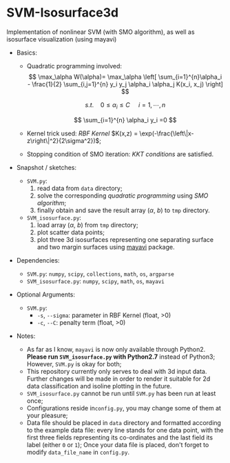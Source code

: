 # SVM-Isosurface3d
Implementation of nonlinear SVM (with SMO algorithm), as well as isosurface visualization (using mayavi)

- Basics:

  - Quadratic programming involved:
    $$
    \max_\alpha W(\alpha)= \max_\alpha \left[ \sum_{i=1}^{n}\alpha_i - \frac{1}{2} \sum_{i,j=1}^{n} y_i y_j \alpha_i \alpha_j K(x_i, x_j) \right]
    $$

    $$
    s.t. ~~~~ 0 \le \alpha_i \le C ~~~~~ i=1,\cdots,n
    $$

    $$
    \sum_{i=1}^{n} \alpha_i y_i =0
    $$


  - Kernel trick used: *RBF Kernel* $K(x,z) = \exp(-\frac{\left\|x-z\right\|^2}{2\sigma^2})$;

  - Stopping condition of SMO iteration: *KKT conditions* are satisfied.

- Snapshot / sketches:
  - `SVM.py`: 
    1. read data from `data` directory; 
    2. solve the corresponding *quadratic programming* using *SMO algorithm*;
    3. finally obtain and save the result array ($\alpha$, $b$) to `tmp` directory.
  - `SVM_isosurface.py`:
    1. load array ($\alpha$, $b$) from `tmp` directory;
    2. plot scatter data points;
    3. plot three 3d isosurfaces representing one separating surface and two margin surfaces using [mayavi](https://docs.enthought.com/mayavi/mayavi/) package.

- Dependencies:
  - `SVM.py`: `numpy`, `scipy`, `collections`, `math`, `os`, `argparse`
  - `SVM_isosurface.py`:  `numpy`, `scipy`, `math`, `os`, `mayavi`

- Optional Arguments:
  - `SVM.py`: 
    - `-s`, `--sigma`: parameter in RBF Kernel (float, >0)
    - `-c`, `--C`: penalty term (float, >0)

- Notes:
  - As far as I know, `mayavi` is now only available through Python2. **Please run `SVM_isosurface.py` with Python2.7** instead of Python3; However, `SVM.py` is okay for both;
  - This repository currently only serves to deal with 3d input data. Further changes will be made in order to render it suitable for 2d data classification and isoline plotting in the future.
  - `SVM_isosurface.py` cannot be run until `SVM.py` has been run at least once;
  - Configurations reside in`config.py`, you may change some of them at your pleasure;
  - Data file should be placed in `data` directory and formatted according to the example data file: every line stands for one data point, with the first three fields representing its co-ordinates and the last field its label (either `0` or `1`); Once your data file is placed, don't forget to modify `data_file_name` in `config.py`.
  
  
